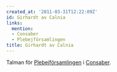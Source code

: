 ```yaml
---
created_at: '2011-03-31T12:22:09Z'
id: Girhardt av Calnia
links:
  mention:
  - Consaber
  - Plebejförsamlingen
title: Girhardt av Calnia
---
```


Talman för [Plebejförsamlingen] i [Consaber].

  [Plebejförsamlingen]: Plebejförsamlingen
  [Consaber]: Consaber
